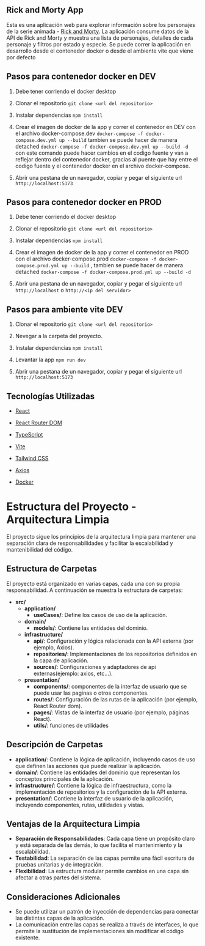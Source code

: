 
## Rick and Morty App

Esta es una aplicación web para explorar información sobre los personajes de la serie animada - [Rick and Morty](https://rickandmortyapi.com). La aplicación consume datos de la API de Rick and Morty y muestra una lista de personajes, detalles de cada personaje y filtros por estado y especie. Se puede correr la aplicación en desarrollo desde el contenedor docker o desde el ambiente vite que viene por defecto


## Pasos para contenedor docker en DEV

1. Debe tener corriendo el docker desktop

2. Clonar el repositorio `git clone <url del repositorio>`

3. Instalar dependencias  `npm install`

4. Crear el imagen de docker de la app y correr el contenedor en DEV con el archivo docker-compose.dev
`docker-compose -f docker-compose.dev.yml up --build` tambien se puede hacer de manera detached `docker-compose -f docker-compose.dev.yml up --build -d` con este comando puede hacer cambios en el codigo fuente y van a reflejar dentro del contenedor docker, gracias al puente que hay entre el codigo fuente y el contenedor docker en el archivo docker-compose.

5. Abrir una pestana de un navegador, copiar y pegar el siguiente url
`http://localhost:5173` 




## Pasos para contenedor docker en PROD

1. Debe tener corriendo el docker desktop

2. Clonar el repositorio `git clone <url del repositorio>`

3. Instalar dependencias  `npm install`

4. Crear el imagen de docker de la app y correr el contenedor en PROD con el archivo docker-compose.prod `docker-compose -f docker-compose.prod.yml up --build` , tambien se puede hacer de manera detached `docker-compose -f docker-compose.prod.yml up --build -d`

5. Abrir una pestana de un navegador, copiar y pegar el siguiente url
`http://localhost` o `http://<ip del servidor>`



## Pasos para ambiente vite DEV

1. Clonar el repositorio `git clone <url del repositorio>`

2. Nevegar a la carpeta del proyecto.

3. Instalar dependencias  `npm install`

4. Levantar la app `npm run dev`

5. Abrir una pestana de un navegador, copiar y pegar el siguiente url
`http://localhost:5173`





## Tecnologías Utilizadas

- [React](https://reactjs.org/)

- [React Router DOM](https://reactrouter.com/)

- [TypeScript](https://www.typescriptlang.org/)

- [Vite](https://vitejs.dev/)

- [Tailwind CSS](https://tailwindcss.com/)

- [Axios](https://axios-http.com/)

- [Docker](https://www.docker.com/)





# Estructura del Proyecto - Arquitectura Limpia

El proyecto sigue los principios de la arquitectura limpia para mantener una separación clara de responsabilidades y facilitar la escalabilidad y mantenibilidad del código.

## Estructura de Carpetas

El proyecto está organizado en varias capas, cada una con su propia responsabilidad. A continuación se muestra la estructura de carpetas:

- **src/**
  - **application/**
    - **useCases/**: Define los casos de uso de la aplicación.
  - **domain/**
    - **models/**: Contiene las entidades del dominio.
  - **infrastructure/**
    - **api/**: Configuración y lógica relacionada con la API externa (por ejemplo, Axios).
    - **repositories/**: Implementaciones de los repositorios definidos en la capa de aplicación.
    - **sources/**: Configuraciones y adaptadores de api externas(ejemplo: axios, etc...).
  - **presentation/**
    - **components/**: componentes de la interfaz de usuario que se puede usar las paginas o otros componentes.
    - **routes/**: Configuración de las rutas de la aplicación (por ejemplo, React Router dom).
    - **pages/**: Vistas de la interfaz de usuario (por ejemplo, páginas React).
    - **utils/**: funciones de utilidades

  
## Descripción de Carpetas

- **application/**: Contiene la lógica de aplicación, incluyendo casos de uso que definen las acciones que puede realizar la aplicación.
- **domain/**: Contiene las entidades del dominio que representan los conceptos principales de la aplicación.
- **infrastructure/**: Contiene la lógica de infraestructura, como la implementación de repositorios y la configuración de la API externa.
- **presentation/**: Contiene la interfaz de usuario de la aplicación, incluyendo componentes, rutas, utilidades y vistas.

## Ventajas de la Arquitectura Limpia

- **Separación de Responsabilidades**: Cada capa tiene un propósito claro y está separada de las demás, lo que facilita el mantenimiento y la escalabilidad.
- **Testabilidad**: La separación de las capas permite una fácil escritura de pruebas unitarias y de integración.
- **Flexibilidad**: La estructura modular permite cambios en una capa sin afectar a otras partes del sistema.

## Consideraciones Adicionales

- Se puede utilizar un patrón de inyección de dependencias para conectar las distintas capas de la aplicación.
- La comunicación entre las capas se realiza a través de interfaces, lo que permite la sustitución de implementaciones sin modificar el código existente.